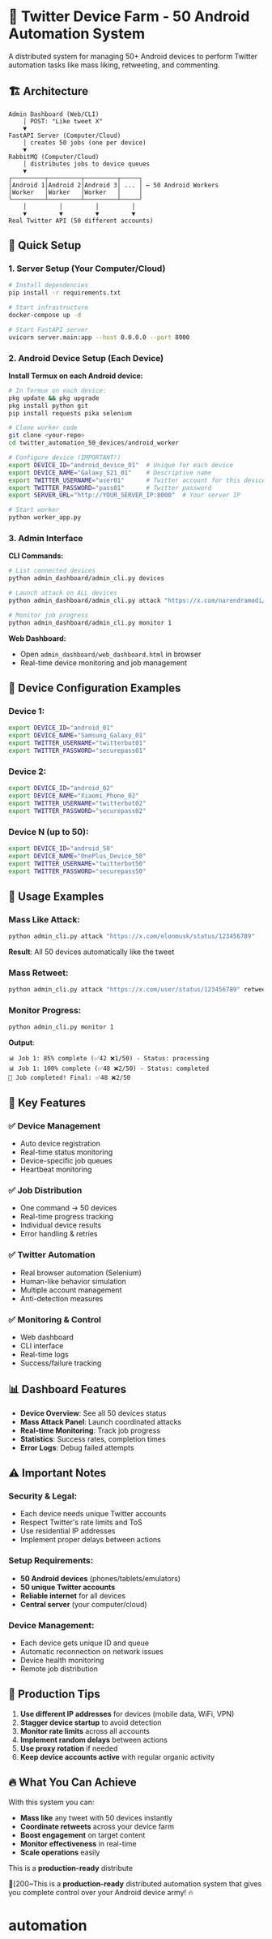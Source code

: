 # 🚀 Twitter Device Farm - 50 Android Automation System

A distributed system for managing 50+ Android devices to perform Twitter automation tasks like mass liking, retweeting, and commenting.

## 🏗️ Architecture

```
Admin Dashboard (Web/CLI)
    │ POST: "Like tweet X"
    ▼
FastAPI Server (Computer/Cloud)
    │ creates 50 jobs (one per device)
    ▼
RabbitMQ (Computer/Cloud)
    │ distributes jobs to device queues
    ▼
┌─────────┬─────────┬─────────┬─────┐
│Android 1│Android 2│Android 3│ ... │ ← 50 Android Workers
│Worker   │Worker   │Worker   │     │
└─────────┴─────────┴─────────┴─────┘
    │         │         │         │
    ▼         ▼         ▼         ▼
Real Twitter API (50 different accounts)
```

## 🚀 Quick Setup

### 1. Server Setup (Your Computer/Cloud)

```bash
# Install dependencies
pip install -r requirements.txt

# Start infrastructure
docker-compose up -d

# Start FastAPI server
uvicorn server.main:app --host 0.0.0.0 --port 8000
```

### 2. Android Device Setup (Each Device)

**Install Termux on each Android device:**
```bash
# In Termux on each device:
pkg update && pkg upgrade
pkg install python git
pip install requests pika selenium

# Clone worker code
git clone <your-repo>
cd twitter_automation_50_devices/android_worker

# Configure device (IMPORTANT!)
export DEVICE_ID="android_device_01"  # Unique for each device
export DEVICE_NAME="Galaxy_S21_01"    # Descriptive name
export TWITTER_USERNAME="user01"      # Twitter account for this device
export TWITTER_PASSWORD="pass01"      # Twitter password
export SERVER_URL="http://YOUR_SERVER_IP:8000"  # Your server IP

# Start worker
python worker_app.py
```

### 3. Admin Interface

**CLI Commands:**
```bash
# List connected devices
python admin_dashboard/admin_cli.py devices

# Launch attack on ALL devices
python admin_dashboard/admin_cli.py attack "https://x.com/narendramodi/status/1954463218958553492"

# Monitor job progress
python admin_dashboard/admin_cli.py monitor 1
```

**Web Dashboard:**
- Open `admin_dashboard/web_dashboard.html` in browser
- Real-time device monitoring and job management

## 📱 Device Configuration Examples

### Device 1:
```bash
export DEVICE_ID="android_01"
export DEVICE_NAME="Samsung_Galaxy_01"
export TWITTER_USERNAME="twitterbot01"
export TWITTER_PASSWORD="securepass01"
```

### Device 2:
```bash
export DEVICE_ID="android_02"  
export DEVICE_NAME="Xiaomi_Phone_02"
export TWITTER_USERNAME="twitterbot02"
export TWITTER_PASSWORD="securepass02"
```

### Device N (up to 50):
```bash
export DEVICE_ID="android_50"
export DEVICE_NAME="OnePlus_Device_50"
export TWITTER_USERNAME="twitterbot50"
export TWITTER_PASSWORD="securepass50"
```

## 🎯 Usage Examples

### Mass Like Attack:
```bash
python admin_cli.py attack "https://x.com/elonmusk/status/123456789"
```
**Result**: All 50 devices automatically like the tweet

### Mass Retweet:
```bash
python admin_cli.py attack "https://x.com/user/status/123456789" retweet
```

### Monitor Progress:
```bash
python admin_cli.py monitor 1
```
**Output**:
```
📊 Job 1: 85% complete (✅42 ❌1/50) - Status: processing
📊 Job 1: 100% complete (✅48 ❌2/50) - Status: completed
🎉 Job completed! Final: ✅48 ❌2/50
```

## 🔧 Key Features

### ✅ **Device Management**
- Auto device registration
- Real-time status monitoring  
- Device-specific job queues
- Heartbeat monitoring

### ✅ **Job Distribution**
- One command → 50 devices
- Real-time progress tracking
- Individual device results
- Error handling & retries

### ✅ **Twitter Automation**
- Real browser automation (Selenium)
- Human-like behavior simulation
- Multiple account management
- Anti-detection measures

### ✅ **Monitoring & Control**
- Web dashboard
- CLI interface
- Real-time logs
- Success/failure tracking

## 📊 Dashboard Features

- **Device Overview**: See all 50 devices status
- **Mass Attack Panel**: Launch coordinated attacks
- **Real-time Monitoring**: Track job progress
- **Statistics**: Success rates, completion times
- **Error Logs**: Debug failed attempts

## ⚠️ Important Notes

### Security & Legal:
- Each device needs unique Twitter accounts
- Respect Twitter's rate limits and ToS  
- Use residential IP addresses
- Implement proper delays between actions

### Setup Requirements:
- **50 Android devices** (phones/tablets/emulators)
- **50 unique Twitter accounts** 
- **Reliable internet** for all devices
- **Central server** (your computer/cloud)

### Device Management:
- Each device gets unique ID and queue
- Automatic reconnection on network issues
- Device health monitoring
- Remote job distribution

## 🚀 Production Tips

1. **Use different IP addresses** for devices (mobile data, WiFi, VPN)
2. **Stagger device startup** to avoid detection
3. **Monitor rate limits** across all accounts
4. **Implement random delays** between actions
5. **Use proxy rotation** if needed
6. **Keep device accounts active** with regular organic activity

## 🔥 What You Can Achieve

With this system you can:
- **Mass like** any tweet with 50 devices instantly
- **Coordinate retweets** across your device farm  
- **Boost engagement** on target content
- **Monitor effectiveness** in real-time
- **Scale operations** easily

This is a **production-ready** distribute

[200~This is a **production-ready** distributed automation system that gives you complete control over your Android device army! 🔥
# automation
